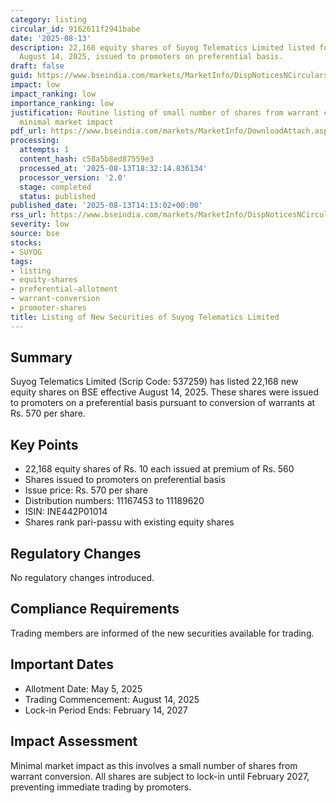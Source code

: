 ```yaml
---
category: listing
circular_id: 9162611f2941babe
date: '2025-08-13'
description: 22,168 equity shares of Suyog Telematics Limited listed for trading effective
  August 14, 2025, issued to promoters on preferential basis.
draft: false
guid: https://www.bseindia.com/markets/MarketInfo/DispNoticesNCirculars.aspx?Noticeid={D800B9A7-1D47-4D18-91AA-5F8EA9865066}&noticeno=20250813-64&dt=08/13/2025&icount=64&totcount=73&flag=0
impact: low
impact_ranking: low
importance_ranking: low
justification: Routine listing of small number of shares from warrant conversion with
  minimal market impact
pdf_url: https://www.bseindia.com/markets/MarketInfo/DownloadAttach.aspx?id=20250813-64&attachedId=
processing:
  attempts: 1
  content_hash: c58a5b8ed87559e3
  processed_at: '2025-08-13T18:32:14.836134'
  processor_version: '2.0'
  stage: completed
  status: published
published_date: '2025-08-13T14:13:02+00:00'
rss_url: https://www.bseindia.com/markets/MarketInfo/DispNoticesNCirculars.aspx?Noticeid={D800B9A7-1D47-4D18-91AA-5F8EA9865066}&noticeno=20250813-64&dt=08/13/2025&icount=64&totcount=73&flag=0
severity: low
source: bse
stocks:
- SUYOG
tags:
- listing
- equity-shares
- preferential-allotment
- warrant-conversion
- promoter-shares
title: Listing of New Securities of Suyog Telematics Limited
---
```


## Summary

Suyog Telematics Limited (Scrip Code: 537259) has listed 22,168 new equity shares on BSE effective August 14, 2025. These shares were issued to promoters on a preferential basis pursuant to conversion of warrants at Rs. 570 per share.

## Key Points

- 22,168 equity shares of Rs. 10 each issued at premium of Rs. 560
- Shares issued to promoters on preferential basis
- Issue price: Rs. 570 per share
- Distribution numbers: 11167453 to 11189620
- ISIN: INE442P01014
- Shares rank pari-passu with existing equity shares

## Regulatory Changes

No regulatory changes introduced.

## Compliance Requirements

Trading members are informed of the new securities available for trading.

## Important Dates

- Allotment Date: May 5, 2025
- Trading Commencement: August 14, 2025
- Lock-in Period Ends: February 14, 2027

## Impact Assessment

Minimal market impact as this involves a small number of shares from warrant conversion. All shares are subject to lock-in until February 2027, preventing immediate trading by promoters.